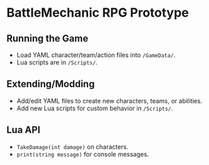 # BattleMechanic RPG Prototype

## Running the Game
- Load YAML character/team/action files into `/GameData/`.
- Lua scripts are in `/Scripts/`.

## Extending/Modding
- Add/edit YAML files to create new characters, teams, or abilities.
- Add new Lua scripts for custom behavior in `/Scripts/`.

## Lua API
- `TakeDamage(int damage)` on characters.
- `print(string message)` for console messages.

